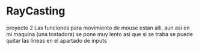 # RayCasting
proyecto 2
Las funciones para movimiento de mouse estan alli, aun asi en mi maquina (una tostadora) se pone muy lento
asi que si se traba se puede quitar las lineas en el apartado de inputs
